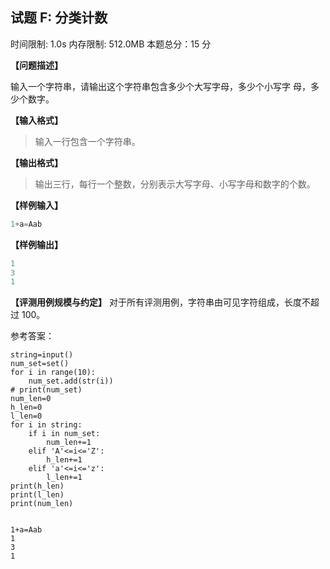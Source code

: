 ## 试题 F: 分类计数

时间限制: 1.0s 内存限制: 512.0MB 本题总分：15 分

**【问题描述】**

输入一个字符串，请输出这个字符串包含多少个大写字母，多少个小写字
母，多少个数字。

**【输入格式】**

> 输入一行包含一个字符串。

**【输出格式】**

> 输出三行，每行一个整数，分别表示大写字母、小写字母和数字的个数。

**【样例输入】**

```python
1+a=Aab
```

**【样例输出】**

```python
1
3
1
```

**【评测用例规模与约定】**
对于所有评测用例，字符串由可见字符组成，长度不超过 100。

参考答案：


```
string=input()
num_set=set()
for i in range(10):
    num_set.add(str(i))
# print(num_set)
num_len=0
h_len=0
l_len=0
for i in string:
    if i in num_set:
        num_len+=1
    elif 'A'<=i<='Z':
        h_len+=1
    elif 'a'<=i<='z':
        l_len+=1
print(h_len)
print(l_len)
print(num_len)
        
```

    1+a=Aab
    1
    3
    1
